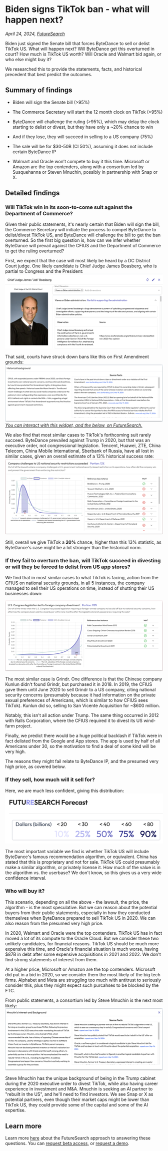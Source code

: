 # Biden signs TikTok ban - what will happen next?
*April 24, 2024, [FutureSearch](https://futuresearch.ai)*

Biden just signed the Senate bill that forces ByteDance to sell or delist TikTok US. What will happen next? Will ByteDance get this overturned in court? How much is TikTok US worth? Will Oracle and Walmart bid again, or who else might buy it?

We researched this to provide the statements, facts, and historical precedent that best predict the outcomes.

## Summary of findings

  - Biden will sign the Senate bill (>95%)

  - The Commerce Secretary will start the 12 month clock on TikTok (>95%)

  - ByteDance will challenge the ruling (>95%), which may delay the clock starting to delist or divest, but they have only a ~20% chance to win

  - And if they lose, they will succeed in selling to a US company (75%)

  - The sale will be for $30-50B (CI 50%), assuming it does not include certain ByteDance IP

  - Walmart and Oracle won’t compete to buy it this time. Microsoft or Amazon are the top contenders, along with a consortium led by Susquehanna or Steven Mnuchin, possibly in partnership with Snap or X.

## Detailed findings

### Will TikTok win in its soon-to-come suit against the Department of Commerce?

Given their public statements, it's nearly certain that Biden will sign the bill, the Commerce Secretary will initiate the process to compel ByteDance to delist/divest TikTok US, and ByteDance will challenge the bill to get the ban overturned. So the first big question is, how can we infer whether ByteDance will prevail against the CFIUS and the Department of Commerce to get the ruling overturned?

First, we expect that the case will most likely be heard by a DC District Court judge. One likely candidate is Chief Judge James Boasberg, who is partial to Congress and the President:
![judge](/images/TikTok-judge.png)

That said, courts have struck down bans like this on First Amendment grounds:
![background](/images/TikTok-suit-background.png)
*[You can interact with this widget, and the below, on FutureSearch.](https://app.futuresearch.ai/forecasts/ZYMek/public)*

We also find that most similar cases to TikTok's forthcoming suit rarely succeed. ByteDance prevailed against Trump in 2020, but that was an executive order, not congressional legislation. Tencent, Huawei, ZTE, China Telecom, China Mobile International, Sberbank of Russia, have all lost in similar cases, given an overall estimate of a 13% historical success rate:
![model](/images/TikTok-suit-model.png)

Still, overall we give TikTok a **20%** chance, higher than this 13% statistic, as ByteDance's case might be a lot stronger than the historical norm.

### If they fail to overturn the ban, will TikTok succeed in divesting or will they be forced to delist from US app stores?

We find that in most similar cases to what TikTok is facing, action from the CFIUS on national security grounds, in all 5 instances, the company managed to sell their US operations on time, instead of shutting their US businesses down:

![divestment](/images/Divestment-model.png)

The most similar case is Grindr. One difference is that the Chinese company Kunlun didn't found Grindr, but purchased it in 2018. In 2019, the CFIUS gave them until June 2020 to sell Grindr to a US company, citing national security concerns (presumably because it had information on the private sexual preferences of Americans, which is similar to how CFIUS sees TikTok). Kunlun did so, selling to San Vicente Acquisition for ~$600 million.

Notably, this isn't all action under Trump. The same thing occurred in 2012 with Ralls Corporation, where the CFIUS required it to divest its US wind-farm project.

Finally, we predict there would be a huge political backlash if TikTok were in fact delisted from the Google and App stores. The app is used by half of all Americans under 30, so the motivation to find a deal of some kind will be very high.

The reasons they might fail relate to ByteDance IP, and the presumed very high price, as covered below.

### If they sell, how much will it sell for?

Here, we are much less confident, giving this distribution:
![distribution](/images/TikTok-sale-price.png)

The most important variable we find is whether TikTok US will include ByteDance's famous recommendation algorithm, or equivalent. China has stated that this is proprietary and not for sale. TikTok US could presumably make a similar algorithm, or privately license it. How much of the value is in the algorithm vs. the userbase? We don't know, so this gives us a very wide confidence interval.

### Who will buy it?

This scenario, depending on all the above - the lawsuit, the price, the algorithm - is the most speculative. But we can reason about the potential buyers from their public statements, especially in how they conducted themselves when ByteDance prepared to sell TikTok US in 2020. We can also reason from the presumed very high price.

In 2020, Walmart and Oracle were the top contenders. TikTok US has in fact moved a lot of its compute to the Oracle Cloud. But we consider these two unlikely candidates, for financial reasons. TikTok US should be much more expensive this time, and Oracle's financial situation is much worse, having $87B in debt after some expensive acquisitions in 2021 and 2022. We don't find strong statements of interest from them.

At a higher price, Microsoft or Amazon are the top contenders. Microsoft did put in a bid in 2020, so we consider them the most likely of the big tech firms. Alphabet and Meta are struggling too much with antitrust to seriously consider this, plus they might expect such purcahses to be blocked by the FTC.

From public statements, a consortium led by Steve Mnuchin is the next most likely:
![distribution](/images/Mnuchin-interest.png)

Steve Mnuchin has the unique background of being in the Trump cabinet during the 2020 executive order to divest TikTok, while also having career experience in investment and M&A. Mnuchin is seeking an AI partner to "rebuilt in the US", and he'll need to find investors. We see Snap or X as potential partners, even though their market caps might be lower than TikTok US, they could provide some of the capital and some of the AI expertise. 

## Learn more

Learn more [here](https://github.com/varunaai) about the FutureSearch approach to answering these questions. You can [request beta access](https://futuresearch.ai/futuresearch-beta-waitlist), or [request a demo](https://futuresearch.ai/request-a-demo).
